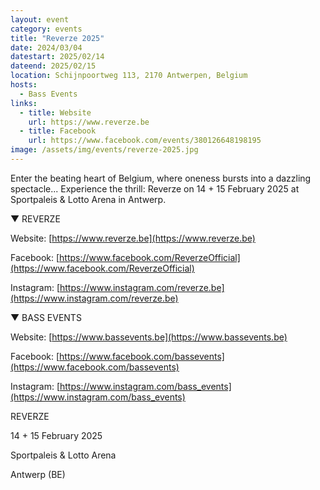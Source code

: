 ```yaml
---
layout: event
category: events
title: "Reverze 2025"
date: 2024/03/04
datestart: 2025/02/14
dateend: 2025/02/15
location: Schijnpoortweg 113, 2170 Antwerpen, Belgium
hosts:
  - Bass Events
links:
  - title: Website
    url: https://www.reverze.be
  - title: Facebook
    url: https://www.facebook.com/events/380126648198195
image: /assets/img/events/reverze-2025.jpg
---
```


Enter the beating heart of Belgium, where oneness bursts into a dazzling spectacle... Experience the thrill: Reverze on 14 + 15 February 2025 at Sportpaleis & Lotto Arena in Antwerp.

▼ REVERZE

Website: [https://www.reverze.be](https://www.reverze.be)

Facebook: [https://www.facebook.com/ReverzeOfficial](https://www.facebook.com/ReverzeOfficial)

Instagram: [https://www.instagram.com/reverze.be](https://www.instagram.com/reverze.be)

▼ BASS EVENTS

Website: [https://www.bassevents.be](https://www.bassevents.be)

Facebook: [https://www.facebook.com/bassevents](https://www.facebook.com/bassevents)

Instagram: [https://www.instagram.com/bass_events](https://www.instagram.com/bass_events)

REVERZE

14 + 15 February 2025

Sportpaleis & Lotto Arena

Antwerp (BE)

